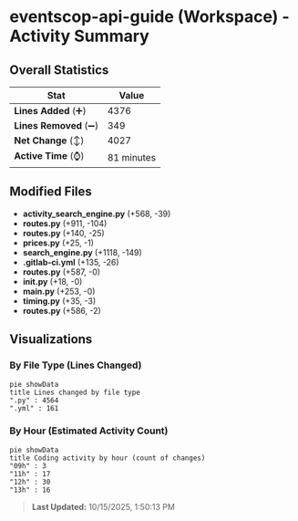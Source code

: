 # eventscop-api-guide (Workspace) - Activity Summary 

## Overall Statistics

| Stat                   | Value                                                             |
| ---------------------- | ----------------------------------------------------------------- |
| **Lines Added** (➕)   | 4376                                          |
| **Lines Removed** (➖) | 349                                        |
| **Net Change** (↕)    | 4027                |
| **Active Time** (⌚)   | 81 minutes |


## Modified Files
- **activity_search_engine.py** (+568, -39)
- **routes.py** (+911, -104)
- **routes.py** (+140, -25)
- **prices.py** (+25, -1)
- **search_engine.py** (+1118, -149)
- **.gitlab-ci.yml** (+135, -26)
- **routes.py** (+587, -0)
- **__init__.py** (+18, -0)
- **main.py** (+253, -0)
- **timing.py** (+35, -3)
- **routes.py** (+586, -2)

## Visualizations

### By File Type (Lines Changed)

```mermaid
pie showData
title Lines changed by file type
".py" : 4564
".yml" : 161
```

### By Hour (Estimated Activity Count)

```mermaid
pie showData
title Coding activity by hour (count of changes)
"09h" : 3
"11h" : 17
"12h" : 30
"13h" : 16
```


> **Last Updated:** 10/15/2025, 1:50:13 PM